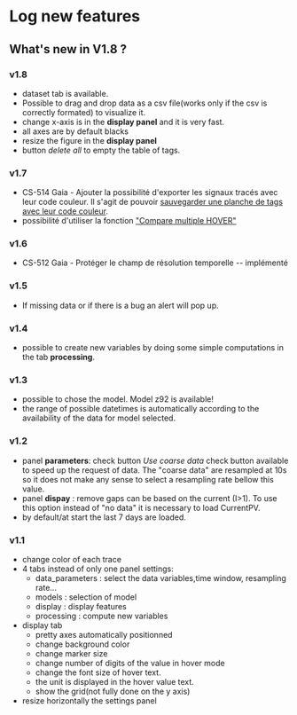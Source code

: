 # Log new features
What's new in V1.8 ?
--------------
### v1.8
- dataset tab is available. 
- Possible to drag and drop data as a csv file(works only if the csv is correctly formated) to visualize it.
- change x-axis is in the **display panel** and it is very fast. 
- all axes are by default blacks
- resize the figure in the **display panel** 
- button *delete all* to empty the table of tags. 
### v1.7
- CS-514 Gaia - Ajouter la possibilité d'exporter les signaux tracés avec leur code couleur. Il s'agit de pouvoir [sauvegarder une planche de tags avec leur code couleur](https://inocel.atlassian.net/wiki/spaces/Diagnostiq/pages/123535485/Importer+les+signaux+trac+s+avec+leur+code+couleur). 
- possibilité d'utiliser la fonction ["Compare multiple HOVER"](https://inocel.atlassian.net/wiki/spaces/Diagnostiq/pages/123568158/Compare+multiple+HOVER)
### v1.6
- CS-512 Gaia - Protéger le champ de résolution temporelle -- implémenté
### v1.5
- If missing data or if there is a bug an alert will pop up.
### v1.4
- possible to create new variables by doing some simple computations in the tab **processing**.
### v1.3
- possible to chose the model. Model z92 is available!
- the range of possible datetimes is automatically according to the availability of the data for model selected.
### v1.2
- panel **parameters**: check button  *Use coarse data* check button available to speed up the request of data. The "coarse data" are resampled at 10s so it does not make any sense to select a resampling rate bellow this value.
- panel **dispay** : remove gaps can be based on the current (I>1). To use this option instead of "no data" it is necessary to load CurrentPV.
- by default/at start the last 7 days are loaded.
### v1.1
- change color of each trace
- 4 tabs instead of only one panel settings:
    - data_parameters : select the data variables,time window, resampling rate...
    - models : selection of model
    - display : display features
    - processing : compute new variables
- display tab
    - pretty axes automatically positionned
    - change background color
    - change marker size
    - change number of digits of the value in hover mode
    - change the font size of hover text.
    - the unit is displayed in the hover value text.
    - show the grid(not fully done on the y axis)
- resize horizontally the settings panel
